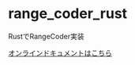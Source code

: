 # range_coder_rust

 RustでRangeCoder実装

[オンラインドキュメントはこちら](https://diegodox.github.io/range_coder_for_study/range_coder/)
